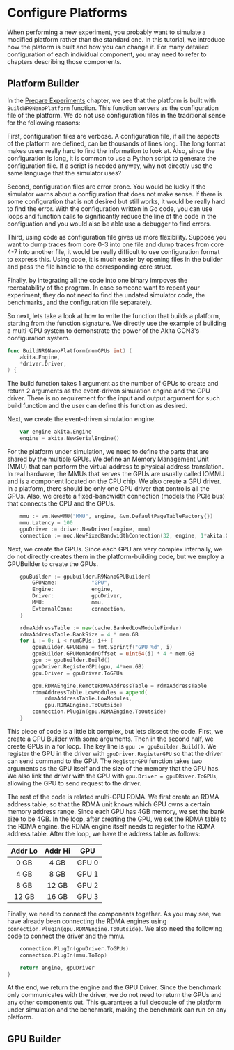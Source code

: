 # Configure Platforms

When performing a new experiment, you probably want to simulate a modified platform rather than the standard one. In this tutorial, we introduce how the plaform is built and how you can change it. For many detailed configuration of each individual component, you may need to refer to chapters describing those components.

## Platform Builder

In the [Prepare Experiments](prepare_experiments.md) chapter, we see that the platform is built with `BuildNR9NanoPlatform` function. This function servers as the configuration file of the platform. We do not use configuration files in the traditional sense for the following reasons:

First, configuration files are verbose. A configuration file, if all the aspects of the platform are defined, can be thousands of lines long. The long format makes users really hard to find the information to look at. Also, since the configuration is long, it is common to use a Python script to generate the configuration file. If a script is needed anyway, why not directly use the same language that the simulator uses?

Second, configuration files are error prone. You would be lucky if the simulator warns about a configuration that does not make sense. If there is some configuration that is not desired but still works, it would be really hard to find the error. With the configuration written in Go code, you can use loops and function calls to significantly reduce the line of the code in the configuation and you would also be able use a debugger to find errors.

Third, using code as configuration file gives us more flexibility. Suppose you want to dump traces from core 0-3 into one file and dump traces from core 4-7 into another file, it would be really difficult to use configuration format to express this. Using code, it is much easier by opening files in the builder and pass the file handle to the corresponding core struct.

Finally, by integrating all the code into one binary imrpoves the recreatability of the program. In case someone want to repeat your experiment, they do not need to find the undated simulator code, the benchmarks, and the configuration file separately.

So next, lets take a look at how to write the function that builds a platform, starting from the function signature. We directly use the example of building a multi-GPU system to demonstrate the power of the Akita GCN3's configuration system.

```go
func BuildNR9NanoPlatform(numGPUs int) (
    akita.Engine,
    *driver.Driver,
) {
```

The build function takes 1 argument as the number of GPUs to create and return 2 arguments as the event-driven simulation engine and the GPU driver. There is no requirement for the input and output argument for such build function and the user can define this function as desired.

Next, we create the event-driven simulation engine.

```go
    var engine akita.Engine
    engine = akita.NewSerialEngine()
```

For the platform under simulation, we need to define the parts that are shared by the multiple GPUs. We define an Memory Management Unit (MMU) that can perform the virtual address to physical address translation. In real hardware, the MMUs that serves the GPUs are usually called IOMMU and is a component located on the CPU chip. We also create a GPU driver. In a platform, there should be only one GPU driver that controlls all the GPUs. Also, we create a fixed-bandwidth connection (models the PCIe bus) that connects the CPU and the GPUs.

```go
    mmu := vm.NewMMU("MMU", engine, &vm.DefaultPageTableFactory{})
    mmu.Latency = 100
    gpuDriver := driver.NewDriver(engine, mmu)
    connection := noc.NewFixedBandwidthConnection(32, engine, 1*akita.GHz)
```

Next, we create the GPUs. Since each GPU are very complex internally, we do not directly creates them in the platform-building code, but we employ a GPUBuilder to create the GPUs.

```go
    gpuBuilder := gpubuilder.R9NanoGPUBuilder{
        GPUName:           "GPU",
        Engine:            engine,
        Driver:            gpuDriver,
        MMU:               mmu,
        ExternalConn:      connection,
    }

    rdmaAddressTable := new(cache.BankedLowModuleFinder)
    rdmaAddressTable.BankSize = 4 * mem.GB
    for i := 0; i < numGPUs; i++ {
        gpuBuilder.GPUName = fmt.Sprintf("GPU_%d", i)
        gpuBuilder.GPUMemAddrOffset = uint64(i) * 4 * mem.GB
        gpu := gpuBuilder.Build()
        gpuDriver.RegisterGPU(gpu, 4*mem.GB)
        gpu.Driver = gpuDriver.ToGPUs

        gpu.RDMAEngine.RemoteRDMAAddressTable = rdmaAddressTable
        rdmaAddressTable.LowModules = append(
            rdmaAddressTable.LowModules,
            gpu.RDMAEngine.ToOutside)
        connection.PlugIn(gpu.RDMAEngine.ToOutside)
    }
```

This piece of code is a little bit complex, but lets dissect the code. First, we create a GPU Builder with some arguments. Then in the second half, we create GPUs in a for loop. The key line is `gpu := gpuBuilder.Build()`. We register the GPU in the driver with `gpuDriver.RegisterGPU` so that the driver can send command to the GPU. The `RegisterGPU` function takes two arguments as the GPU itself and the size of the memory that the GPU has. We also link the driver with the GPU with `gpu.Driver = gpuDRiver.ToGPUs`, allowing the GPU to send request to the driver.

The rest of the code is related multi-GPU RDMA. We first create an RDMA address table, so that the RDMA unit knows which GPU owns a certain memory address range. Since each GPU has 4GB memory, we set the bank size to be 4GB. In the loop, after creating the GPU, we set the RDMA table to the RDMA engine. the RDMA engine itself needs to register to the RDMA address table. After the loop, we have the address table as follows:

| Addr Lo | Addr Hi |  GPU  |
| :-----: | :-----: | :---: |
|  0 GB   |  4 GB   | GPU 0 |
|  4 GB   |  8 GB   | GPU 1 |
|  8 GB   |  12 GB  | GPU 2 |
|  12 GB  |  16 GB  | GPU 3 |

Finally, we need to connect the components together. As you may see, we have already been connecting the RDMA engines using `connection.PlugIn(gpu.RDMAEngine.ToOutside)`. We also need the following code to connect the driver and the mmu.

```go
    connection.PlugIn(gpuDriver.ToGPUs)
    connection.PlugIn(mmu.ToTop)

    return engine, gpuDriver
}
```

At the end, we return the engine and the GPU Driver. Since the benchmark only communicates with the driver, we do not need to return the GPUs and any other components out. This guarantees a full decouple of the platform under simulation and the benchmark, making the benchmark can run on any platform.

## GPU Builder
